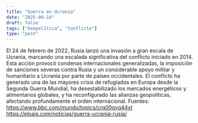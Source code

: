 ```yaml
---
title: "Guerra en Ucrania"
date: "2025-09-14"
draft: false
tags: ["Geopolítica", "Conflicto"]
type: "post"
---
```


El 24 de febrero de 2022, Rusia lanzó una invasión a gran escala de Ucrania, marcando una escalada significativa del conflicto iniciado en 2014. Esta acción provocó condenas internacionales generalizadas, la imposición de sanciones severas contra Rusia y un considerable apoyo militar y humanitario a Ucrania por parte de países occidentales. El conflicto ha generado una de las mayores crisis de refugiados en Europa desde la Segunda Guerra Mundial, ha desestabilizado los mercados energéticos y alimentarios globales, y ha reconfigurado las alianzas geopolíticas, afectando profundamente el orden internacional.
Fuentes:
https://www.bbc.com/mundo/topics/crg00gvg44yt
https://elpais.com/noticias/guerra-ucrania-rusia/
